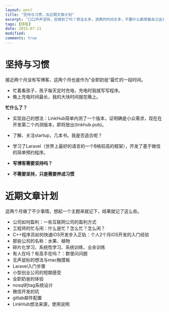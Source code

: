 ```yaml
---
layout: post
title: "坚持与习惯，及近期文章计划"
excerpt: "口口声声坚持，但做到了吗？想法太多，浪费的时间太多，不要什么都想着自己去开发"
tags: [随笔]
date: 2015-07-21
modified: 
comments: true
---
```



# 坚持与习惯
接近两个月没有写博客，这两个月也是作为”全职奶爸“最忙的一段时间。

- 忙着看孩子，孩子每天定时充电，充电时我就写写程序。
- 晚上充电时间最长，我的大块时间就在晚上。

**忙什么了？**

- 实现自己的想法：LinkHub简单内测了一个版本，证明确是小众需求，现在在开发第二个内测版本，即将放出(linkhub.pub)。
- 了解、关注startup，几本书。我是否适合呢？
- 学习了Laravel（世界上最好的语言的一个B格较高的框架），开发了基于微信的简单预约程序。

- **写博客需要坚持吗？**
- **不需要坚持，只是需要养成习惯**

# 近期文章计划
这两个月做了不少事情，想起一个主题来就记下，结果就记了这么些。

- 公司如何盈利：一些互联网公司的盈利方式
- 工程师的忙与闲：什么是忙？怎么忙？怎么闲？
- C++程序员如何快速iOS开发步入正轨：个人2个月iOS开发的入门经验
- 那些公司的名称：水果、植物
- 碎片化学习、系统性学习、系统训练、业余训练
- 有人在吗？有高手在吗？：群里问问题
- 无声鼠标的想法与mac触摸板
- Laravel入门步骤
- 小型创业公司的短期感受
- 全职奶爸的体验
- nosql的tag系统设计
- 微信开发的坑
- gitlab邮件配置
- LinkHub想法来源，使用说明

